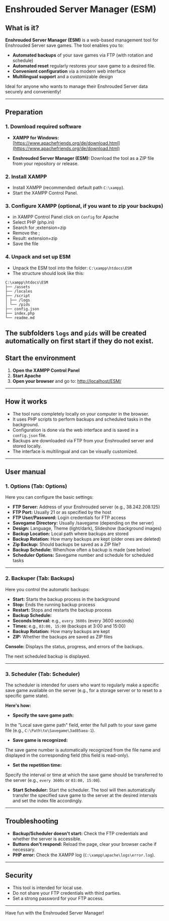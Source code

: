 # Enshrouded Server Manager (ESM)

## What is it?

**Enshrouded Server Manager (ESM)** is a web-based management tool for Enshrouded Server save games.
The tool enables you to:
- **Automated backups** of your save games via FTP (with rotation and schedule)
- **Automated reset** regularly restores your save game to a desired file.
- **Convenient configuration** via a modern web interface
- **Multilingual support** and a customizable design

Ideal for anyone who wants to manage their Enshrouded Server data securely and conveniently!

---

## Preparation

### 1. **Download required software**

- **XAMPP for Windows:**
[https://www.apachefriends.org/de/download.html](https://www.apachefriends.org/de/download.html)

- **Enshrouded Server Manager (ESM):**
Download the tool as a ZIP file from your repository or release.

### 2. **Install XAMPP**

- Install XAMPP (recommended: default path `C:\xampp`).
- Start the XAMPP Control Panel.

### 3. **Configure XAMPP** (optional, if you want to zip your backups)

- in XAMPP Control Panel click on `Config` for Apache
- Select PHP (php.ini)
- Search for ;extension=zip
- Remove the ;
- Result: extension=zip
- Save the file

### 4. **Unpack and set up ESM**

- Unpack the ESM tool into the folder:
`C:\xampp\htdocs\ESM`
- The structure should look like this:
```
C:\xampp\htdocs\ESM
├── /assets
├── /locales
├── /script
│ ├── /logs
│ └── /pids
├── config.json
├── index.php
└── readme.md
```
The subfolders `logs` and `pids` will be created automatically on first start if they do not exist.
---

## Start the environment

1. **Open the XAMPP Control Panel**
2. **Start Apache**
3. **Open your browser** and go to:
[http://localhost/ESM/](http://localhost/ESM/)

---

## How it works

- The tool runs completely locally on your computer in the browser.
- It uses PHP scripts to perform backups and scheduled tasks in the background.
- Configuration is done via the web interface and is saved in a `config.json` file.
- Backups are downloaded via FTP from your Enshrouded server and stored locally.
- The interface is multilingual and can be visually customized.

---

## User manual

### **1. Options (Tab: Options)**

Here you can configure the basic settings:

- **FTP Server:** Address of your Enshrouded server (e.g., 38.242.208.125)
- **FTP Port:** Usually 21 or as specified by the host
- **FTP User/Password:** Login credentials for FTP access
- **Savegame Directory:** Usually /savegame (depending on the server)
- **Design:** Language, Theme (light/dark), Slideshow (background images)
- **Backup Location:** Local path where backups are stored
- **Backup Rotation:** How many backups are kept (older ones are deleted)
- **Zip Backup:** Should backups be saved as a ZIP file?
- **Backup Schedule:** When/how often a backup is made (see below)
- **Scheduler Options:** Savegame number and schedule for scheduled tasks

---

### **2. Backuper (Tab: Backups)**

Here you control the automatic backups:

- **Start:** Starts the backup process in the background
- **Stop:** Ends the running backup process
- **Restart:** Stops and restarts the backup process
- **Backup Schedule:**
- **Seconds Interval:** e.g., `every 3600s` (every 3600 seconds)
- **Times:** e.g., `03:00, 15:00` (backups at 3:00 and 15:00)
- **Backup Rotation:** How many backups are kept
- **ZIP:** Whether the backups are saved as ZIP files

**Console:**
Displays the status, progress, and errors of the backups.

The next scheduled backup is displayed.

---

### **3. Scheduler (Tab: Scheduler)**

The scheduler is intended for users who want to regularly make a specific save game available on the server (e.g., for a storage server or to reset to a specific game state).

**Here's how:**

- **Specify the save game path:**

In the "Local save game path" field, enter the full path to your save game file (e.g., `C:\Path\to\Savegame\3ad85aea-1`).

- **Save game is recognized:**

The save game number is automatically recognized from the file name and displayed in the corresponding field (this field is read-only).

- **Set the repetition time:**

Specify the interval or time at which the save game should be transferred to the server (e.g., `every 3600s` or `03:00, 15:00`).

- **Start Scheduler:**
Start the scheduler. The tool will then automatically transfer the specified save game to the server at the desired intervals and set the index file accordingly.

---

## Troubleshooting

- **Backup/Scheduler doesn't start:**
Check the FTP credentials and whether the server is accessible.
- **Buttons don't respond:**
Reload the page, clear your browser cache if necessary.
- **PHP error:**
Check the XAMPP log (`C:\xampp\apache\logs\error.log`).

---

## Security

- This tool is intended for local use.
- Do not share your FTP credentials with third parties.
- Set a strong password for your FTP access.

---

Have fun with the Enshrouded Server Manager!
